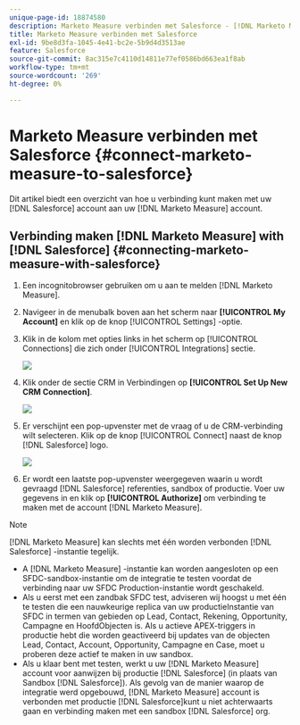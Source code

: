 ```yaml
---
unique-page-id: 18874580
description: Marketo Measure verbinden met Salesforce - [!DNL Marketo Measure] - Productdocumentatie
title: Marketo Measure verbinden met Salesforce
exl-id: 9be8d3fa-1045-4e41-bc2e-5b9d4d3513ae
feature: Salesforce
source-git-commit: 8ac315e7c4110d14811e77ef0586bd663ea1f8ab
workflow-type: tm+mt
source-wordcount: '269'
ht-degree: 0%

---
```


# Marketo Measure verbinden met Salesforce {#connect-marketo-measure-to-salesforce}

Dit artikel biedt een overzicht van hoe u verbinding kunt maken met uw [!DNL Salesforce] account aan uw [!DNL Marketo Measure] account.

## Verbinding maken [!DNL Marketo Measure] with [!DNL Salesforce] {#connecting-marketo-measure-with-salesforce}

1. Een incognitobrowser gebruiken om u aan te melden [!DNL Marketo Measure].

1. Navigeer in de menubalk boven aan het scherm naar **[!UICONTROL My Account]** en klik op de knop [!UICONTROL Settings] -optie.

1. Klik in de kolom met opties links in het scherm op [!UICONTROL Connections] die zich onder [!UICONTROL Integrations] sectie.

   ![](assets/1.png)

1. Klik onder de sectie CRM in Verbindingen op **[!UICONTROL Set Up New CRM Connection]**.

   ![](assets/2.png)

1. Er verschijnt een pop-upvenster met de vraag of u de CRM-verbinding wilt selecteren. Klik op de knop [!UICONTROL Connect] naast de knop [!DNL Salesforce] logo.

   ![](assets/3.png)

1. Er wordt een laatste pop-upvenster weergegeven waarin u wordt gevraagd [!DNL Salesforce] referenties, sandbox of productie. Voer uw gegevens in en klik op **[!UICONTROL Authorize]** om verbinding te maken met de account [!DNL Marketo Measure].

>[!NOTE]
>
>[!DNL Marketo Measure] kan slechts met één worden verbonden [!DNL Salesforce] -instantie tegelijk.
>
>* A [!DNL Marketo Measure] -instantie kan worden aangesloten op een SFDC-sandbox-instantie om de integratie te testen voordat de verbinding naar uw SFDC Production-instantie wordt geschakeld.
>* Als u eerst met een zandbak SFDC test, adviseren wij hoogst u met één te testen die een nauwkeurige replica van uw productieInstantie van SFDC in termen van gebieden op Lead, Contact, Rekening, Opportunity, Campagne en HoofdObjecten is. Als u actieve APEX-triggers in productie hebt die worden geactiveerd bij updates van de objecten Lead, Contact, Account, Opportunity, Campagne en Case, moet u proberen deze actief te maken in uw sandbox.
>* Als u klaar bent met testen, werkt u uw [!DNL Marketo Measure] account voor aanwijzen bij productie [!DNL Salesforce] (in plaats van Sandbox [!DNL Salesforce]). Als gevolg van de manier waarop de integratie werd opgebouwd, [!DNL Marketo Measure] account is verbonden met productie [!DNL Salesforce]kunt u niet achterwaarts gaan en verbinding maken met een sandbox [!DNL Salesforce] org.

